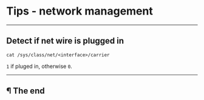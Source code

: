 # Tips - network management

---

## Detect if net wire is plugged in

```
cat /sys/class/net/<interface>/carrier
```

`1` if pluged in, otherwise `0`.

---

## ¶ The end

